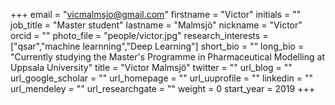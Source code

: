+++ 
email = "vicmalmsjo@gmail.com" 
firstname = "Victor" 
initials = "" 
job_title = "Master student" 
lastname = "Malmsjö" 
nickname = "Victor" 
orcid = "" 
photo_file = "people/victor.jpg" 
research_interests = ["qsar","machine learnning","Deep Learning"] 
short_bio = "" 
long_bio = "Currently studying the Master's Programme in Pharmaceutical Modelling at Uppsala University" 
title = "Victor Malmsjö" 
twitter = "" 
url_blog = "" 
url_google_scholar = "" 
url_homepage = "" 
url_uuprofile = "" 
linkedin = "" 
url_mendeley = "" 
url_researchgate = "" 
weight = 0 
start_year = 2019
+++
